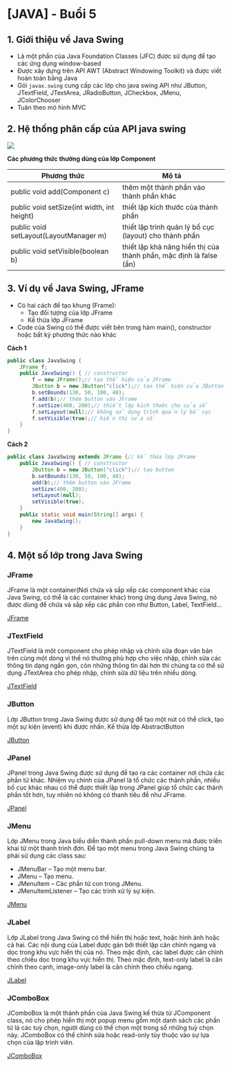 # **[JAVA] - Buổi 5**

## **1. Giới thiệu về Java Swing**
- Là một phần của Java Foundation Classes (JFC) được sử dụng để tạo các ứng dụng window-based
- Được xây dựng trên API AWT (Abstract Windowing Toolkit) và được viết hoàn toàn bằng Java
- Gói `javax.swing` cung cấp các lớp cho java swing API như JButton, JTextField, JTextArea, JRadioButton, JCheckbox, JMenu, JColorChooser
- Tuân theo mô hình MVC

## **2. Hệ thống phân cấp của API java swing**

![](https://viettuts.vn/images/java-swing/phan-cap-cac-lop-java-swing.jpg)

**Các phương thức thường dùng của lớp Component**

| Phương thức      | Mô tả |
| ----------- | ----------- |
| public void add(Component c)      | thêm một thành phần vào thành phần khác       |
| public void setSize(int width, int height)   | thiết lập kích thước của thành phần        |
| public void setLayout(LayoutManager m)	| thiết lập trình quản lý bố cục (layout) cho thành phần  |
| public void setVisible(boolean b)	|  thiết lập khả năng hiển thị của thành phần, mặc định là false (ẩn) |

## **3. Ví dụ về Java Swing, JFrame**
- Có hai cách để tạo khung (Frame):
    - Tạo đối tượng của lớp JFrame
    - Kế thừa lớp JFrame
- Code của Swing có thể được viết bên trong hàm main(), constructor hoặc bất kỳ phương thức nào khác

**Cách 1**

```java
public class JavaSwing {
    JFrame f;
    public JavaSwing() { // constructor
        f = new JFrame();// tạo thể hiện của JFrame
        JButton b = new JButton("click");// tạo thể hiện của JButton
        b.setBounds(130, 50, 100, 40);
        f.add(b);// thêm button vào JFrame
        f.setSize(400, 200);// thiết lập kích thước cho của sổ
        f.setLayout(null);// không sử dụng trình quản lý bố cục
        f.setVisible(true);// hiển thị cửa sổ
    }
}
```
**Cách 2**

```java
public class JavaSwing extends JFrame {// kế thừa lớp JFrame
    public JavaSwing() { // constructor
        JButton b = new JButton("click");// tạo button
        b.setBounds(130, 50, 100, 40);
        add(b);// thêm button vào JFrame
        setSize(400, 200);
        setLayout(null);
        setVisible(true);
    }
    public static void main(String[] args) {
        new JavaSwing();
    }
}
```
## **4. Một số lớp trong Java Swing**

### **JFrame**
JFrame là một container(Nơi chứa và sắp xếp các component khác của Java Swing, có thể là các container khác) trong ứng dụng Java Swing, nó được dùng để chứa và sắp xếp các phần con như Button, Label, TextField…

[JFrame](https://www.javatpoint.com/java-jframe)

### **JTextField**

JTextField là một component cho phép nhập và chỉnh sữa đoạn văn bản trên cùng một dòng vì thế nó thường phù hợp cho việc nhập, chỉnh sửa các thông tin dạng ngắn gọn, còn những thông tin dài hơn thì chúng ta có thể sử dụng JTextArea cho phép nhập, chỉnh sửa dữ liệu trên nhiều dòng.

[JTextField](https://www.javatpoint.com/java-jtextfield)

### **JButton**
Lớp JButton trong Java Swing được sử dụng để tạo một nút có thể click, tạo một sự kiện (event) khi được nhấn. Kế thừa lớp AbstractButton

[JButton](https://www.javatpoint.com/java-jbutton)

### **JPanel**
JPanel trong Java Swing được sử dụng để tạo ra các container nơi chứa các phần tử khác. Nhiệm vụ chính của JPanel là tổ chức các thành phần, nhiều bố cục khác nhau có thể được thiết lập trong JPanel giúp tổ chức các thành phần tốt hơn, tuy nhiên nó không có thanh tiêu đề như JFrame.

[JPanel](https://www.javatpoint.com/java-jpanel)

### **JMenu**
Lớp JMenu trong Java biểu diễn thành phần pull-down menu mà được triển khai từ một thanh trình đơn. Để tạo một menu trong Java Swing chúng ta phải sử dụng các class sau:
- JMenuBar – Tạo một menu bar.
- JMenu – Tạo menu.
- JMenuItem – Các phần tử con trong JMenu.
- JMenuItemListener – Tạo các trình xử lý sự kiện.

[JMenu](https://www.javatpoint.com/java-jmenuitem-and-jmenu)

### **JLabel**
Lớp JLabel trong Java Swing có thể hiển thị hoặc text, hoặc hình ảnh hoặc cả hai. Các nội dung của Label được gán bởi thiết lập căn chỉnh ngang và dọc trong khu vực hiển thị của nó. Theo mặc định, các label được căn chỉnh theo chiều dọc trong khu vực hiển thị. Theo mặc định, text-only label là căn chỉnh theo cạnh, image-only label là căn chỉnh theo chiều ngang.

[JLabel](https://www.javatpoint.com/java-jlabel)

### **JComboBox**
JComboBox là một thành phần của Java Swing kế thừa từ JComponent class, nó cho phép hiển thị một popup menu gồm một danh sách các phần tử là các tuỳ chọn, người dùng có thể chọn một trong số những tuỳ chọn này. JComboBox có thể chỉnh sửa hoặc read-only tùy thuộc vào sự lựa chọn của lập trình viên.

[JComboBox](https://www.javatpoint.com/java-jcombobox)
